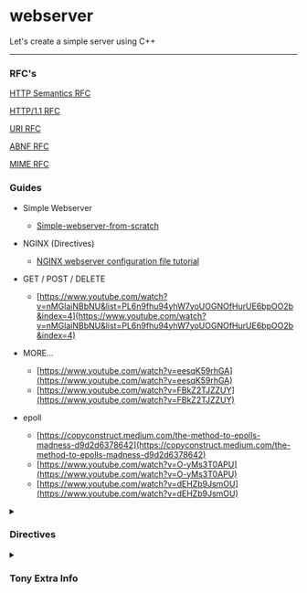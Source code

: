 # webserver
Let's create a simple server using C++

***

### RFC's

[HTTP Semantics RFC](https://www.rfc-editor.org/rfc/rfc9110.pdf)

[HTTP/1.1 RFC](https://www.rfc-editor.org/rfc/rfc9112.pdf)

[URI RFC](https://www.rfc-editor.org/rfc/pdfrfc/rfc3986.txt.pdf)

[ABNF RFC](https://www.rfc-editor.org/rfc/pdfrfc/rfc5234.txt.pdf)

[MIME RFC](https://www.rfc-editor.org/rfc/pdfrfc/rfc2045.txt.pdf)

### Guides

- Simple Webserver
    + [Simple-webserver-from-scratch](https://medium.com/from-the-scratch/http-server-what-do-you-need-to-know-to-build-a-simple-http-server-from-scratch-d1ef8945e4fa)
- NGINX (Directives)
    + [NGINX webserver configuration file tutorial](https://www.plesk.com/blog/various/nginx-configuration-guide/)
- GET / POST / DELETE
    + [https://www.youtube.com/watch?v=nMGlaiNBbNU&list=PL6n9fhu94yhW7yoUOGNOfHurUE6bpOO2b&index=4](https://www.youtube.com/watch?v=nMGlaiNBbNU&list=PL6n9fhu94yhW7yoUOGNOfHurUE6bpOO2b&index=4)
- MORE...
    + [https://www.youtube.com/watch?v=eesqK59rhGA](https://www.youtube.com/watch?v=eesqK59rhGA)
    + [https://www.youtube.com/watch?v=FBkZ2TJZZUY](https://www.youtube.com/watch?v=FBkZ2TJZZUY)

- epoll
    + [https://copyconstruct.medium.com/the-method-to-epolls-madness-d9d2d6378642](https://copyconstruct.medium.com/the-method-to-epolls-madness-d9d2d6378642)
    + [https://www.youtube.com/watch?v=O-yMs3T0APU](https://www.youtube.com/watch?v=O-yMs3T0APU)
    + [https://www.youtube.com/watch?v=dEHZb9JsmOU](https://www.youtube.com/watch?v=dEHZb9JsmOU)

<details>
  <summary><h3>Directives</h3></summary>

We deleoped a configuration file based on the NGINX configuration file.
All Featured Directives are listed bellow on the table.
The Configuration File has 2 contexts, server & location context. The Location context must belong to a server context.
Example:

```python
server {
  # INSIDE SERVER CONTEXT
  # (SP) Space
  DIRECTIVE (SP) VALUE
  location / {
    #INSIDE LOCATION CONTEXT
    DIRECTIVE (SP) VALUE
  }
}
```

| Directive | Description | Example |
| --------- | ----------- | ------- |
| autoindex | directory listing on & off | autoindex off \| on  |
| cgi | cgi | cgi |
| cgi-bin | cgi-bin | cgi-bin |
| client_max_body_size | Limit client body size | client_max_body_size #bytes|
| error_page | Setup default error pages. You can define one or more error codes. The path where the server searches for the errors should be the last parameter of the directive. Webserv only supports custom HTML error pages. Webserv will look for "error path + error code + .html". The error pages are inherited from the server context to the location context.| error_page code1 [code2] ... path |
| limit_methods | Define a list of accepted HTTP methods for the route (inside location scope), if not defined any, the default is to accept GET only. | limit_methods METHOD |
| listen | Choose the port and host of each ’server' | listen host:port |
| location | Setup routes with one or multiple rules/configuration | location route { ... }|
| root | root | root |
| server_name | Setup the server_names or not | server_name name1 [name2] ...|
| upload | upload | upload |

</details>

<details>
  <summary><h3>Tony Extra Info</h3></summary>

* SEARCH FOR A FILE:
 * if found -> return a file in a body message
 * else -> return a file with error code (what code? 404 - file not found)
  * find response codes and messages corresponding to them, create std::map<errorCode, response>
* BOTH CASES:
 * content length = size of the buffer of the file that we look for / or response html
 * content type = CHECK HOW TO GET FILE METADATA; can also set encoding
 * DATE: TODAY, NOW (when the request was made or when we sent response?)
   * ! Last-Modified - last modified date(only for encountered file)



// PSEUDO CODE:

```c
std::map<errorCode, response>;

buffer = read(expected_file)
if buffer == -1
    return 404.html;

if (expected_file.has_value() != error)
    .create file "response"; // actually it can be stringstream where we save

    response << "Status-Line = HTTP/1.1 << map.at(position_of_status_code).first << map[status_code]; // HTTP/1.1 404 Not Found << std::endl;
    response << "Server: PulgaBrenoPrzemek/1.0 (Ubuntu 20.04 LTS)" << std::endl;
    response << "Content Type: " << split the file name, take the part after "." eg: castle.jpg -> so if jpg -> content type: (find it in the internet)
        *Content-type: text/plain; charset=us-ascii <- default (when cliend does not specify nothing). type/subtype ; parametre // parametre := attribute(charset) = value(us-ascii)
    We will have to check if the content type we sent is accepted by the browser (mime types has to be parsed in request). if not it throws 415)


if (buffer.compare("connection")
    if value after = keep-alive(is now by default)

    response << "Connection: Open/Keep-Alive" << std::endl;

    else
    response << "Connection: Closed" << std::endl;
        CLOSE SOCKET AT THE END - dont! client close connection. We can set time after we gonna close it but not depends on it.


Client Content Negotiation:
If there is multiple resource, server may sent back list of avaliable representations of the resource (code 300), then client sent another get request with a
link that he wants reagarding to the headders (language he accept, encoding etc)


{
  // Content-Type:

std::string mimetype(std::string const & file_name) {
  file_name = split('.') -> take part after '.' eg jpg/html/css etc;


//TEXT
  if (txt)
    return "text/plain"
  else if (html)
    return "text/html";
  else if (css)
    return "text/css";
  else if (js) //javascript // "; parametre" - charset=/anything/ makes it invalid!
    return "text/javascript"
  else if (json)
    return "application/json"
  else if (jsonld)
    return "application/ld+json";
  else if (xml)
    return "application/xml";
  else if (pdf)
    return "application/pdf"

//DOCUMENTS
  else if(doc)
    return "application/msword";
  else if(docx)
    return "application/vnd.openxmlformats-officedocument.wordprocessingml.document"
  else if (ppt)
    return "application/vnd.ms-powerpoint"
  else if (pptx)
    return "application/vnd.openxmlformats-officedocument.presentationml.presentation"
  else if (odt)
    retrn "application/vnd.oasis.opendocument.text"
  else if (xls)
    return "application/vnd.ms-excel"
  else if (xlsx)
    return "application/vnd.openxmlformats-officedocument.spreadsheetml.sheet"
  else if (odp)
    return "application/vnd.oasis.opendocument.presentation"
  else if (ods)
    return "application/vnd.oasis.opendocument.spreadsheet"
  
  
//IMAGE
  else if (jpeg)
    return "image/jpeg"
  else if (png)
    return "image/png"
  else if (apng)
    return "image/apng"
  else if (avif)
    return "image/avif"
  else if (gif)
    return "image/gif"
  else if (svg)
    return "image/svg+xml"
  else if (webp)
    return "image/webp"
  else if (bmp)
    return "image/bmp"
  else if (ico || cur)
    return "image/x-icon
  else if (.tif || .tiff)
    return "image/tiff"

//SOUND
  else if (mp3)
    return "audio/mpeg"
  else if (aac)
    return "audio/aac"
  else if (wav)
    return "audio/wave"

//VIDEO
  else if (flac)
    return "audio/flac"
  else if (mpeg)
    return "audio/mpeg"
  else if (mp4)
    return "video/mp4"
  else if (avi)
    return "video/x-msvideo"
  
//AUDIO-VIDEO
  else if (3gp)
    return "video/3gpp; audio/3gpp" - audio if file does not contain video
  
//ARCHIVES
  else if (bz)
    return "application/x-bzip"
  else if (bz2)
    return "application/x-bzip2"
  else if (gz)
    return "application/gzip"
  else if (zip)
    return "application/zip"
  else if (7z)
    return "application/x-7z-compressed"
  else if (tar)
    return "application/x-tar"

//DEFAULT    h
  else // else if (bin) - any kind of data
    return "application/octet-stream" // default for binary files. It means unknown binary file
}

} //CONTENT TYPE


autoindex on:
  fork
    std::cout << execv(ls -l / -R) << std::endl;



RESPONSE(string path)
std::map<int, std::string> _codeMessage;
split host from direction
split file from direction

//CHECK IF METHOD IS SUPPORTED
if (server._methods.compare(method) == false) {
      std::string buffer;
      int contentlength = read(WHATSERVER?/error/404.html)
      std::stringstream error;

      error << "HTTP/1.1" << 414 (not sure whats the code) << _codeMessage[404] << "\r\n";
      error << "Content-Type: text/html\r\n"
      error << "Content-Length: " << contentlength << "\r\n";
      error << "\r\n"
      error << buffer;

      write(client_fd, error, strlen(buffer));
}

std::vector<std::string>::iterator it = _location.begin()
for (; it != _location.end() ; it++){
  if ((direction == *it)) // ============= IF LOCATION IT REQUEST FOUND
    if (file_open(_l_root/file) == 0) ==== IF REQUESTED FILE NOT FOUND
      std::string buffer;
      int contentlength = read(WHATSERVER?/error/404.html)
      std::stringstream error;

      error << "HTTP/1.1" << 404 << _codeMessage[404] << "\r\n";
      error << "Content-Type: text/html\r\n"
      error << "Content-Length: " << contentlength << "\r\n";
      error << "\r\n"
      error << buffer;

      write(client_fd, error, strlen(buffer));
    }
    else if (file_not_specified) ======== IF FILE NOT SPECIFIED check WHAT HAPPEN?
      @same as if, but with index.html

    else ================================= IF REQUESTED FILE FOUND {
      std::string buffer;
      int contentlength = read(WHATSERVER?/content/split_file.extension)
      std::stringstream response;

      response << "HTTP/1.1" << 200 << _codeMessage[200] << "\r\n";
      response << "Content-Type: " << mimetype(file_name) << "\r\n";
      response << "Content-Length: " << contentlength << "\r\n";
      response << "\r\n";
      response << buffer;
    }
}
```

</details>